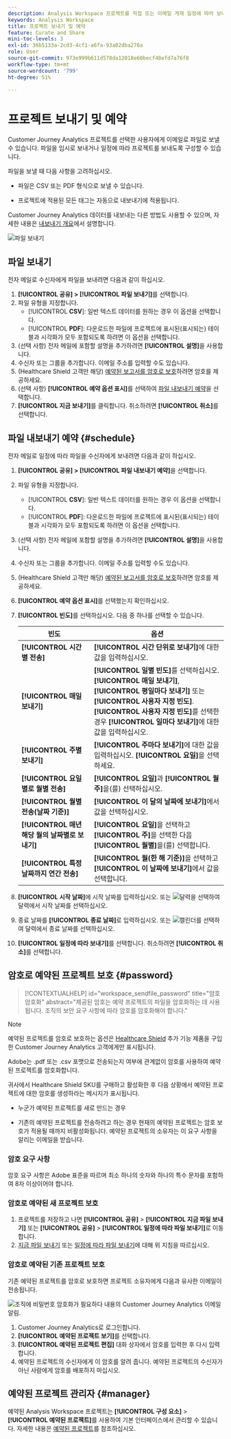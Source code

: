 ```yaml
---
description: Analysis Workspace 프로젝트를 직접 또는 이메일 게재 일정에 따라 보내는 방법을 알아봅니다.
keywords: Analysis Workspace
title: 프로젝트 보내기 및 예약
feature: Curate and Share
mini-toc-levels: 3
exl-id: 36b5133a-2cd3-4cf1-a6fa-93a02dba276a
role: User
source-git-commit: 973e999b611d578da12018e60becf48efd7a76f8
workflow-type: tm+mt
source-wordcount: '799'
ht-degree: 51%

---
```


# 프로젝트 보내기 및 예약

Customer Journey Analytics 프로젝트를 선택한 사용자에게 이메일로 파일로 보낼 수 있습니다. 파일을 임시로 보내거나 일정에 따라 프로젝트를 보내도록 구성할 수 있습니다.

파일을 보낼 때 다음 사항을 고려하십시오.

* 파일은 CSV 또는 PDF 형식으로 보낼 수 있습니다.

* 프로젝트에 적용된 모든 태그는 자동으로 내보내기에 적용됩니다.

Customer Journey Analytics 데이터를 내보내는 다른 방법도 사용할 수 있으며, 자세한 내용은 [내보내기 개요](/help/analysis-workspace/export/export-project-overview.md)에서 설명합니다.

![파일 보내기](assets/send-file.png)

## 파일 보내기

전자 메일로 수신자에게 파일을 보내려면 다음과 같이 하십시오.

1. **[!UICONTROL 공유] > [!UICONTROL 파일 보내기]**&#x200B;를 선택합니다.
1. 파일 유형을 지정합니다.
   * [!UICONTROL **CSV**]: 일반 텍스트 데이터를 원하는 경우 이 옵션을 선택합니다.
   * [!UICONTROL **PDF**]: 다운로드한 파일에 프로젝트에 표시된(표시되는) 테이블과 시각화가 모두 포함되도록 하려면 이 옵션을 선택합니다.
1. (선택 사항) 전자 메일에 포함할 설명을 추가하려면 **[!UICONTROL 설명]**&#x200B;을 사용합니다.
1. 수신자 또는 그룹을 추가합니다. 이메일 주소를 입력할 수도 있습니다.
1. (Healthcare Shield 고객만 해당) [예약된 보고서를 암호로 보호](#password-protect-a-new-scheduled-project)하려면 암호를 제공하세요.
1. (선택 사항) **[!UICONTROL 예약 옵션 표시]**&#x200B;를 선택하여 [파일 내보내기 예약](#schedule-file-export)을 선택합니다.
1. **[!UICONTROL 지금 보내기]**&#x200B;를 클릭합니다. 취소하려면 **[!UICONTROL 취소]**&#x200B;를 선택합니다.


## 파일 내보내기 예약 {#schedule}

전자 메일로 일정에 따라 파일을 수신자에게 보내려면 다음과 같이 하십시오.

1. **[!UICONTROL 공유] > [!UICONTROL 파일 내보내기 예약]**&#x200B;을 선택합니다.
1. 파일 유형을 지정합니다.
   * [!UICONTROL **CSV**]: 일반 텍스트 데이터를 원하는 경우 이 옵션을 선택합니다.
   * [!UICONTROL **PDF**]: 다운로드한 파일에 프로젝트에 표시된(표시되는) 테이블과 시각화가 모두 포함되도록 하려면 이 옵션을 선택합니다.
1. (선택 사항) 전자 메일에 포함할 설명을 추가하려면 **[!UICONTROL 설명]**&#x200B;을 사용합니다.
1. 수신자 또는 그룹을 추가합니다. 이메일 주소를 입력할 수도 있습니다.
1. (Healthcare Shield 고객만 해당) [예약된 보고서를 암호로 보호](#password-protect-a-new-scheduled-project)하려면 암호를 제공하세요.
1. **[!UICONTROL 예약 옵션 표시]**&#x200B;를 선택했는지 확인하십시오.
1. **[!UICONTROL 빈도]**&#x200B;를 선택하십시오. 다음 중 하나를 선택할 수 있습니다.

   | 빈도 | 옵션 |
   |---|---|
   | **[!UICONTROL 시간별 전송]** | **[!UICONTROL 시간 단위로 보내기]**&#x200B;에 대한 값을 입력하십시오. |
   | **[!UICONTROL 매일 보내기]** | **[!UICONTROL 일별 빈도]**&#x200B;를 선택하십시오. **[!UICONTROL 매일 보내기]**, **[!UICONTROL 평일마다 보내기]** 또는 **[!UICONTROL 사용자 지정 빈도]**.<br/>**[!UICONTROL 사용자 지정 빈도]**&#x200B;를 선택한 경우 **[!UICONTROL 일마다 보내기]**&#x200B;에 대한 값을 입력하십시오. |
   | **[!UICONTROL 주별 보내기]** | **[!UICONTROL 주마다 보내기]**&#x200B;에 대한 값을 입력하십시오. **[!UICONTROL 요일]**&#x200B;을 선택하세요. |
   | **[!UICONTROL 요일별로 월별 전송]** | **[!UICONTROL 요일]**&#x200B;과 **[!UICONTROL 월 주]**&#x200B;을(를) 선택하십시오. |
   | **[!UICONTROL 월별 전송(날짜 기준)]** | **[!UICONTROL 이 달의 날짜에 보내기]**&#x200B;에서 값을 선택하십시오. |
   | **[!UICONTROL 매년 해당 월의 날짜별로 보내기]** | **[!UICONTROL 요일]**&#x200B;을 선택하고 **[!UICONTROL 주]**&#x200B;을 선택한 다음 **[!UICONTROL 월별]**&#x200B;을(를) 선택합니다. |
   | **[!UICONTROL 특정 날짜까지 연간 전송]** | **[!UICONTROL 월(한 해 기준)]**&#x200B;을 선택하고 **[!UICONTROL 이 날짜에 보내기]**&#x200B;에서 값을 선택합니다. |

1. **[!UICONTROL 시작 날짜]**&#x200B;에 시작 날짜를 입력하십시오. 또는 ![달력](/help/assets/icons/Calendar.svg)을 선택하여 달력에서 시작 날짜를 선택하십시오.

1. 종료 날짜를 **[!UICONTROL 종료 날짜]**&#x200B;로 입력하십시오. 또는 ![캘린더](/help/assets/icons/Calendar.svg)를 선택하여 달력에서 종료 날짜를 선택하십시오.
1. **[!UICONTROL 일정에 따라 보내기]**&#x200B;를 선택합니다. 취소하려면 **[!UICONTROL 취소]**&#x200B;를 선택합니다.


## 암호로 예약된 프로젝트 보호 {#password}

<!-- markdownlint-disable MD034 -->

>[!CONTEXTUALHELP]
>id="workspace_sendfile_password"
>title="암호 암호화"
>abstract="제공된 암호는 예약 프로젝트의 파일을 암호화하는 데 사용됩니다. 조직의 보안 요구 사항에 따라 암호를 암호화해야 합니다."

<!-- markdownlint-enable MD034 -->


>[!NOTE]
>
>예약된 프로젝트를 암호로 보호하는 옵션은 [Healthcare Shield](https://business.adobe.com/kr/solutions/industries/healthcare.html) 추가 기능 제품을 구입한 Customer Journey Analytics 고객에게만 표시됩니다.

Adobe는 .pdf 또는 .csv 포맷으로 전송되는지 여부에 관계없이 암호를 사용하여 예약된 프로젝트를 암호화합니다.

귀사에서 Healthcare Shield SKU를 구매하고 활성화한 후 다음 상황에서 예약된 프로젝트에 대한 암호를 생성하라는 메시지가 표시됩니다.

* 누군가 예약된 프로젝트를 새로 만드는 경우

* 기존의 예약된 프로젝트를 전송하려고 하는 경우 현재의 예약된 프로젝트는 암호 보호가 적용될 때까지 비활성화됩니다. 예약된 프로젝트의 소유자는 이 요구 사항을 알리는 이메일을 받습니다.

### 암호 요구 사항

암호 요구 사항은 Adobe 표준을 따르며 최소 하나의 숫자와 하나의 특수 문자를 포함하여 8자 이상이어야 합니다.

### 암호로 예약된 새 프로젝트 보호

1. 프로젝트를 저장하고 나면 **[!UICONTROL 공유]** > **[!UICONTROL 지금 파일 보내기]** 또는 **[!UICONTROL 공유]** > **[!UICONTROL 일정에 따라 파일 보내기]**&#x200B;로 이동합니다.
1. [지금 파일 보내기](https://experienceleague.adobe.com/docs/analytics-platform/using/cja-workspace/export/t-schedule-report.html?lang=ko#now) 또는 [일정에 따라 파일 보내기](https://experienceleague.adobe.com/docs/analytics-platform/using/cja-workspace/export/t-schedule-report.html?lang=ko#schedule)에 대해 위 지침을 따르십시오.

### 암호로 예약된 기존 프로젝트 보호

기존 예약된 프로젝트를 암호로 보호하면 프로젝트 소유자에게 다음과 유사한 이메일이 전송됩니다.

![조직에 비밀번호 암호화가 필요하다 내용의 Customer Journey Analytics 이메일 알림.](assets/email-password.png)

1. Customer Journey Analytics로 로그인합니다.
1. **[!UICONTROL 예약된 프로젝트 보기]**&#x200B;를 선택합니다.
1. **[!UICONTROL 예약된 프로젝트 편집]** 대화 상자에서 암호를 입력한 후 다시 입력합니다.
1. 예약된 프로젝트의 수신자에게 이 암호를 알려 줍니다. 예약된 프로젝트의 수신자가 아닌 사람에게 암호를 배포하지 마십시오.



## 예약된 프로젝트 관리자 {#manager}

예약된 Analysis Workspace 프로젝트는 **[!UICONTROL 구성 요소]** > **[!UICONTROL 예약된 프로젝트]**&#x200B;를 사용하여 기본 인터페이스에서 관리할 수 있습니다. 자세한 내용은 [예약된 프로젝트](/help/components/scheduled-projects-manager.md)를 참조하십시오.
